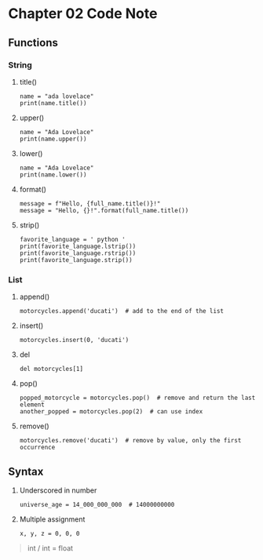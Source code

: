 # Chapter 02 Code Note
## Functions
### String
1. title()
    ```
    name = "ada lovelace"
    print(name.title())
    ```
2. upper()
    ```
    name = "Ada Lovelace"
    print(name.upper())
    ```
3. lower()
    ```
    name = "Ada Lovelace"
    print(name.lower())
    ```
4. format()
    ```
    message = f"Hello, {full_name.title()}!"
    message = "Hello, {}!".format(full_name.title())
    ```
5. strip()
    ```
    favorite_language = ' python '
    print(favorite_language.lstrip())
    print(favorite_language.rstrip())
    print(favorite_language.strip())    
    ```
### List
1. append()
    ```
    motorcycles.append('ducati')  # add to the end of the list
    ```
2. insert()
    ```
    motorcycles.insert(0, 'ducati')
    ```
3. del
    ```
    del motorcycles[1]
    ```
4. pop()
    ```
    popped_motorcycle = motorcycles.pop()  # remove and return the last element
    another_popped = motorcycles.pop(2)  # can use index
    ```
5. remove()
    ```
    motorcycles.remove('ducati')  # remove by value, only the first occurrence 
    ```

## Syntax
1. Underscored in number
   ```
   universe_age = 14_000_000_000  # 14000000000
   ```
2. Multiple assignment
   ```
   x, y, z = 0, 0, 0
   ```

> int / int = float